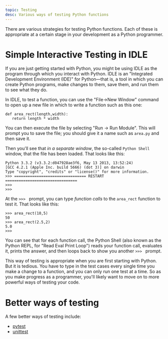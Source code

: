 ```yaml
---
topic: Testing
desc: Various ways of testing Python functions
---
```


There are various strategies for testing Python functions.   Each of these is appropriate at a certain stage in your development 
as a Python programmer.

# Simple Interactive Testing in IDLE

If you are just getting started with Python, you might be using IDLE as the program through which you interact with Python.
IDLE is an "Integrated Development Environment (IDE)" for Python&mdash;that is, a tool in which you can create Python programs,
make changes to them, save them, and run them to see what they do.

In IDLE, to test a function, you can use the "File->New Window" command to open up a new file in 
which to write a function such as this one:

```
def area_rect(length,width):
   return length * width
```

You can then execute the file by selecting "Run -> Run Module". This will prompt you to save the file; you should give it a name
such as `area.py` and then save it. 

Then you'll see that *in a separate window*, the so-called `Python Shell` window, that the file has been loaded.  That looks like this:

```
Python 3.3.2 (v3.3.2:d047928ae3f6, May 13 2013, 13:52:24) 
[GCC 4.2.1 (Apple Inc. build 5666) (dot 3)] on darwin
Type "copyright", "credits" or "license()" for more information.
>>> ================================ RESTART ================================
>>> 
>>> 
```

At the `>>> ` prompt, you can type *function calls* to the `area_rect` function to test it. That looks like this:

```
>>> area_rect(10,5)
50
>>> area_rect(2.5,2)
5.0
>>> 
```

You can see that for each function call, the Python Shell (also known as the Python REPL, for "Read Eval Print Loop") reads your function call, evaluates it, prints the answer, and then loops back to show you another `>>> ` prompt.

This way of testing is appropriate when you are first starting with Python.  But it is tedious.  You have to type in the test cases every single time you make a change to a function, and you can only run one test at a time.  So as you make progress as a programmer, you'll likely want to move on to more powerful ways of testing your code.

# Better ways of testing

A few better ways of testing include:

* [pytest](/topics/pytest)
* [unittest](/topics/unittest)
